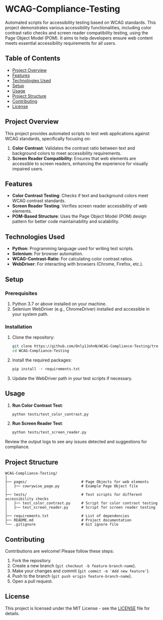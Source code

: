 # WCAG-Compliance-Testing

Automated scripts for accessibility testing based on WCAG standards. This project demonstrates various accessibility functionalities, including color contrast ratio checks and screen reader compatibility testing, using the Page Object Model (POM). It aims to help developers ensure web content meets essential accessibility requirements for all users.

## Table of Contents

- [Project Overview](#project-overview)
- [Features](#features)
- [Technologies Used](#technologies-used)
- [Setup](#setup)
- [Usage](#usage)
- [Project Structure](#project-structure)
- [Contributing](#contributing)
- [License](#license)

## Project Overview

This project provides automated scripts to test web applications against WCAG standards, specifically focusing on:

1. **Color Contrast**: Validates the contrast ratio between text and background colors to meet accessibility requirements.
2. **Screen Reader Compatibility**: Ensures that web elements are accessible to screen readers, enhancing the experience for visually impaired users.

## Features

- **Color Contrast Testing**: Checks if text and background colors meet WCAG contrast standards.
- **Screen Reader Testing**: Verifies screen reader accessibility of web elements.
- **POM-Based Structure**: Uses the Page Object Model (POM) design pattern for better code maintainability and scalability.

## Technologies Used

- **Python**: Programming language used for writing test scripts.
- **Selenium**: For browser automation.
- **WCAG-Contrast-Ratio**: For calculating color contrast ratios.
- **WebDriver**: For interacting with browsers (Chrome, Firefox, etc.).

## Setup

### Prerequisites

1. Python 3.7 or above installed on your machine.
2. Selenium WebDriver (e.g., ChromeDriver) installed and accessible in your system path.

### Installation

1. Clone the repository:

   ```bash
   git clone https://github.com/Only1JohnN/WCAG-Compliance-Testing/tree/main
   cd WCAG-Compliance-Testing
   ```

2. Install the required packages:

   ```bash
   pip install -r requirements.txt
   ```

3. Update the WebDriver path in your test scripts if necessary.

## Usage

1. **Run Color Contrast Test**:

   ```bash
   python tests/test_color_contrast.py
   ```

2. **Run Screen Reader Test**:

   ```bash
   python tests/test_screen_reader.py
   ```

Review the output logs to see any issues detected and suggestions for compliance.

## Project Structure

```plaintext
WCAG-Compliance-Testing/
│
├── pages/                         # Page Objects for web elements
│   ├── cowrywise_page.py          # Example Page Object file
│
├── tests/                         # Test scripts for different accessibility checks
│   ├── test_color_contrast.py     # Script for color contrast testing
│   ├── test_screen_reader.py      # Script for screen reader testing
│
├── requirements.txt               # List of dependencies
├── README.md                      # Project documentation
└── .gitignore                     # Git ignore file
```

## Contributing

Contributions are welcome! Please follow these steps:

1. Fork the repository.
2. Create a new branch (`git checkout -b feature-branch-name`).
3. Make your changes and commit (`git commit -m 'Add new feature'`).
4. Push to the branch (`git push origin feature-branch-name`).
5. Open a pull request.

## License

This project is licensed under the MIT License - see the [LICENSE](https://github.com/Only1JohnN/WCAG-Compliance-Testing/blob/main/LICENSE) file for details.
